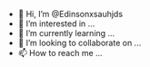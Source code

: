 - 👋 Hi, I’m @Edinsonxsauhjds
- 👀 I’m interested in ...
- 🌱 I’m currently learning ...
- 💞️ I’m looking to collaborate on ...
- 📫 How to reach me ...

<!---
Edinsonxsauhjds/Edinsonxsauhjds is a ✨ special ✨ repository because its `README.md` (this file) appears on your GitHub profile.
You can click the Preview link to take a look at your changes.
--->
